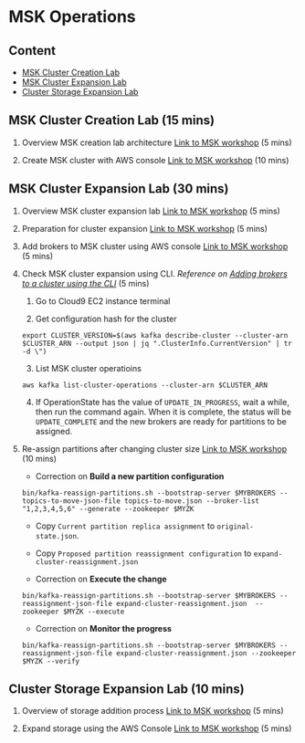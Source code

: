 # MSK Operations

## Content

* [MSK Cluster Creation Lab](#msk-cluster-creation-lab-15-mins)
* [MSK Cluster Expansion Lab](#msk-cluster-expansion-lab-30-mins)
* [Cluster Storage Expansion Lab](#cluster-storage-expansion-lab-10-mins)

## MSK Cluster Creation Lab (15 mins)

1. Overview MSK creation lab architecture [Link to MSK workshop](https://catalog.us-east-1.prod.workshops.aws/workshops/c2b72b6f-666b-4596-b8bc-bafa5dcca741/en-US/clustercreation/overview) (5 mins)

2. Create MSK cluster with AWS console [Link to MSK workshop](https://catalog.us-east-1.prod.workshops.aws/workshops/c2b72b6f-666b-4596-b8bc-bafa5dcca741/en-US/clustercreation/console) (10 mins)

## MSK Cluster Expansion Lab (30 mins)

1. Overview MSK cluster expansion lab [Link to MSK workshop](https://catalog.us-east-1.prod.workshops.aws/workshops/c2b72b6f-666b-4596-b8bc-bafa5dcca741/en-US/addingbrokers/overview) (5 mins)

2. Preparation for cluster expansion [Link to MSK workshop](https://catalog.us-east-1.prod.workshops.aws/workshops/c2b72b6f-666b-4596-b8bc-bafa5dcca741/en-US/addingbrokers/prep) (5 mins)

3. Add brokers to MSK cluster using AWS console [Link to MSK workshop](https://catalog.us-east-1.prod.workshops.aws/workshops/c2b72b6f-666b-4596-b8bc-bafa5dcca741/en-US/addingbrokers/console) (5 mins)

4. Check MSK cluster expansion using CLI. *Reference on [Adding brokers to a cluster using the CLI](https://catalog.us-east-1.prod.workshops.aws/workshops/c2b72b6f-666b-4596-b8bc-bafa5dcca741/en-US/addingbrokers/cli)* (5 mins)

    1. Go to Cloud9 EC2 instance terminal

    2. Get configuration hash for the cluster
    ```
    export CLUSTER_VERSION=$(aws kafka describe-cluster --cluster-arn $CLUSTER_ARN --output json | jq ".ClusterInfo.CurrentVersion" | tr -d \")

    ```

    3. List MSK cluster operatioins
    ```
    aws kafka list-cluster-operations --cluster-arn $CLUSTER_ARN
    ```

    4. If OperationState has the value of `UPDATE_IN_PROGRESS`, wait a while, then run the command again. When it is complete, the status will be `UPDATE_COMPLETE` and the new brokers are ready for partitions to be assigned.

5. Re-assign partitions after changing cluster size [Link to MSK workshop](https://catalog.us-east-1.prod.workshops.aws/workshops/c2b72b6f-666b-4596-b8bc-bafa5dcca741/en-US/addingbrokers/reassignpartitions) (10 mins)

    * Correction on **Build a new partition configuration**  
    ```
    bin/kafka-reassign-partitions.sh --bootstrap-server $MYBROKERS --topics-to-move-json-file topics-to-move.json --broker-list "1,2,3,4,5,6" --generate --zookeeper $MYZK
    ```
    * Copy `Current partition replica assignment` to `original-state.json`.

    * Copy `Proposed partition reassignment configuration` to `expand-cluster-reassignment.json`

    * Correction on **Execute the change**
    ```
    bin/kafka-reassign-partitions.sh --bootstrap-server $MYBROKERS --reassignment-json-file expand-cluster-reassignment.json  --zookeeper $MYZK --execute
    ```

    * Correction on **Monitor the progress**
    ```
    bin/kafka-reassign-partitions.sh --bootstrap-server $MYBROKERS --reassignment-json-file expand-cluster-reassignment.json --zookeeper $MYZK --verify

    ```

## Cluster Storage Expansion Lab (10 mins)

1. Overview of storage addition process [Link to MSK workshop](https://catalog.us-east-1.prod.workshops.aws/workshops/c2b72b6f-666b-4596-b8bc-bafa5dcca741/en-US/addingdisk/overview) (5 mins)  

2. Expand storage using the AWS Console [Link to MSK workshop](https://catalog.us-east-1.prod.workshops.aws/workshops/c2b72b6f-666b-4596-b8bc-bafa5dcca741/en-US/addingdisk/console) (5 mins)  

